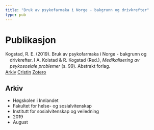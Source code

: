 ```yaml
---
title: "Bruk av psykofarmaka i Norge - bakgrunn og drivkrefter"
type: pub
---
```

<h1>Publikasjon</h1>
<article id="csl-bib-container-JJGGFP28" class="csl-bib-container">
  <div class="csl-bib-body" style="line-height: 1.35; padding-left: 1em; text-indent:-1em;">
  <div class="csl-entry">Kogstad, R. E. (2019). Bruk av psykofarmaka i Norge - bakgrunn og drivkrefter. I A. Kolstad &amp; R. Kogstad (Red.), <i>Medikalisering av psykososiale problemer</i> (s. 99). Abstrakt forlag.</div>
</div>
  <div class="csl-bib-buttons">
    <a href="#taxonomy-article-JJGGFP28" class="csl-bib-button">Arkiv</a>
    <a href="https://app.cristin.no/results/show.jsf?id=1718268" alt="Cristin URL" class="csl-bib-button">Cristin</a>
    <a href="http://zotero.org/groups/5022929/items/JJGGFP28" alt="Zotero URL" class="csl-bib-button">Zotero</a>
  </div>
  <div id="csl-bib-meta-container-JJGGFP28"></div>
</article>
<div id="csl-bib-meta-JJGGFP28" class="csl-bib-meta">
  <article id="taxonomy-article-JJGGFP28" class="taxonomy-article">
    <h1>Arkiv</h1>
    <ul>
      <li>Høgskolen i Innlandet</li>
      <li>Fakultet for helse- og sosialvitenskap</li>
      <li>Institutt for sosialvitenskap og veiledning</li>
      <li>2019</li>
      <li>August</li>
    </ul>
  </article>
</div>
